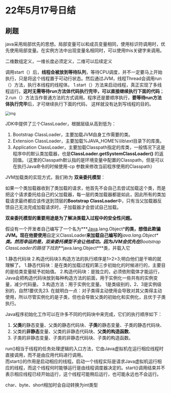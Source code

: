 # 22年5月17号日结

## 刷题

java采用局部优先的思想。局部变量可以和成员变量相同，使用标识符调用时，优先使用局部变量。在实例方法中出现变量名相同时，可以使用this关键字来调用。

二维数组定义，一维长度必须定义，二维可以后续定义

调用start（）后，**线程会被放到等待队列**，等待CPU调度，并不一定要马上开始执行，只是将这个线程置于可动行状态。然后通过JVM，线程Thread会调用run（）方法，执行本线程的线程体。
1.start（）方法来启动线程，真正实现了多线程运行。**这时无需等待run方法体代码执行完毕，可以直接继续执行下面的代码**；
2.run（）方法当作普通方法的方式调用。程序还是要顺序执行，**要等待run方法体执行完毕**后，才可继续执行下面的代码， 这样就没有达到写线程的目的。

<img src="https://uploadfiles.nowcoder.com/images/20161027/5918115_1477539264126_C8F72CB9ADDE474B30FDD49816380C02" alt="img" style="zoom: 80%;" />

JDK中提供了三个ClassLoader，根据层级从高到低为：

1. Bootstrap ClassLoader，主要加载JVM自身工作需要的类。
2. Extension ClassLoader，主要加载%JAVA_HOME%\lib\ext目录下的库类。
3. Application ClassLoader，主要加载Classpath指定的库类，一般情况下这是程序中的默认类加载器，也是**ClassLoader.getSystemClassLoader()** 的返回值。（这里的Classpath默认指的是环境变量中配置的Classpath，但是可以在执行Java命令的时候使用-cp 参数来修改当前程序使用的Classpath）

JVM加载类的实现方式，我们称为 **双亲委托模型**：

如果一个类加载器收到了类加载的请求，他首先不会自己去尝试加载这个类，而是把这个请求委托给自己的父加载器，每一层的类加载器都是如此，因此所有的类加载请求最终都应该传送到顶层的**Bootstrap ClassLoader**中，只有当父加载器反馈自己无法完成加载请求时，子加载器才会尝试自己加载。

**双亲委托模型的重要用途是为了解决类载入过程中的安全性问题。**

假设有一个开发者自己编写了一个名为***[Java](http://lib.csdn.net/base/java).lang.Object\***的类，想借此欺骗JVM。现在他要使用**自定义ClassLoader**来加载自己编写的***java.lang.Object\***类。然而幸运的是，**双亲委托模型**不会让他成功。因为JVM会优先在**Bootstrap ClassLoader**的路径下找到***java.lang.Object\***类，并载入它

1.静态代码块 2.构造代码块3.构造方法的执行顺序是1>2>3;明白他们是干嘛的就理解了。
1.静态代码块：是在类的加载过程的第三步初始化的时候进行的，主要目的是给类变量赋予初始值。
2.构造代码块：是独立的，必须依附载体才能运行，Java会把构造代码块放到每种构造方法的前面，用于实例化一些共有的实例变量，减少代码量。
3.构造方法：用于实例化变量。
1是类级别的，2、3是实例级别的，自然1要优先23.
在就明白一点：对子类得主动使用会导致对其父类得主动使用，所以尽管实例化的是子类，但也会导致父类的初始化和实例化，且优于子类执行。

Java程序初始化工作可以在许多不同的代码块中来完成，它们的执行顺序如下：

1. **父类**的静态变量、父类的静态代码块、**子类**的静态变量、子类的静态代码块、
2. 父类的**非静态**变量、父类的非静态代码块、**父类的构造函数**、
3. 子类的非静态变量、子类的非静态代码块、子类的构造函数。

run()相当于线程的任务处理逻辑的入口方法，它由Java虚拟机在运行相应线程时直接调用，而不是由应用代码进行调用。<br>而start()的作用是启动相应的线程。启动一个线程实际是请求Java虚拟机运行相应的线程，而这个线程何时能够运行是由线程调度器决定的。start()调用结束并不表示相应线程已经开始运行，这个线程可能稍后运行，也可能永远也不会运行。

char、byte、short相加时会自动转换为int类型